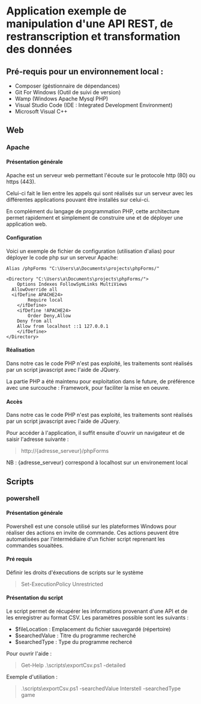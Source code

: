 # Application exemple de manipulation d'une API REST, de restranscription et transformation des données
## Pré-requis pour un environnement local :
* Composer (géstionnaire de dépendances)
* Git For Windows (Outil de suivi de version)
* Wamp (Windows Apache Mysql PHP)
* Visual Studio Code (IDE : Integrated Development Environment)
* Microsoft Visual C++

## Web
### Apache
#### Présentation générale
Apache est un serveur web permettant l'écoute sur le protocole http (80) ou https (443).

Celui-ci fait le lien entre les appels qui sont réalisés sur un serveur avec les différentes applications pouvant être installés sur celui-ci.

En complément du langage de programmation PHP, cette architecture permet rapidement et simplement de construire une et de déployer une application web.

#### Configuration 
Voici un exemple de fichier de configuration (utilisation d'alias) pour déployer le code php sur un serveur Apache:
```
Alias /phpForms "C:\Users\a\Documents\projects\phpForms/"

<Directory "C:\Users\a\Documents\projects\phpForms/">
	Options Indexes FollowSymLinks MultiViews
  AllowOverride all
  <ifDefine APACHE24>
		Require local
	</ifDefine>
	<ifDefine !APACHE24>
		Order Deny,Allow
    Deny from all
    Allow from localhost ::1 127.0.0.1
	</ifDefine>
</Directory>
```

#### Réalisation
Dans notre cas le code PHP n'est pas exploité, les traitements sont réalisés par un script javascript avec l'aide de JQuery.

La partie PHP a été maintenu pour exploitation dans le future, de préférence avec une surcouche : Framework, pour faciliter la mise en oeuvre.

#### Accès
Dans notre cas le code PHP n'est pas exploité, les traitements sont réalisés par un script javascript avec l'aide de JQuery.

Pour accéder à l'application, il suffit ensuite d'ouvrir un navigateur et de saisir l'adresse suivante :
> http://{adresse_serveur}/phpForms

NB : {adresse_serveur} correspond à localhost sur un environement local

## Scripts
### powershell
#### Présentation générale
Powershell est une console utilisé sur les plateformes Windows pour réaliser des actions en invite de commande.
Ces actions peuvent être automatisées par l'intermédiaire d'un fichier script reprenant les commandes souaitées.

#### Pré requis
Définir les droits d'éxecutions de scripts sur le système
> Set-ExecutionPolicy Unrestricted

#### Présentation du script
Le script permet de récupérer les informations provenant d'une API et de les enregistrer au format CSV.
Les paramètres possible sont les suivants :
 * $fileLocation : Emplacement du fichier sauvegardé (répertoire)
 * $searchedValue : Titre du programme recherché
 * $searchedType : Type du programme rechercé

 Pour ouvrir l'aide :
 > Get-Help .\scripts\exportCsv.ps1 -detailed

 Exemple d'utiliation :
> .\scripts\exportCsv.ps1 -searchedValue Interstell -searchedType game
